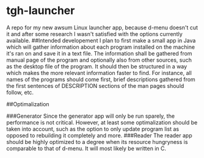 # tgh-launcher
A repo for my new awsum Linux launcher app, because d-menu doesn't cut it and after some research I wasn't satisfied with the options currently available. 
##Intended developement
I plan to first make a small app in Java which will gather information about each program installed on the machine it's ran on and save it in a text file. The information shall be gathered from manual page of the program and optionally also from other sources, such as the desktop file of the program. It should then be structured in a way which makes the more relevant information faster to find. For instance, all names of the programs should come first, brief descriptions gathered from the first sentences of DESCRIPTION sections of the man pages should follow, etc.

##Optimalization

###Generator
Since the generator app will only be run sparely, the performance is not critical. However, at least some optimalization
should be taken into account, such as the option to only update program list as opposed to rebuilding it completely and more.
###Reader
The reader app should be highly optimized to a degree when its resource hungryness is comparable to that of d-menu. It will most likely be written in C.
